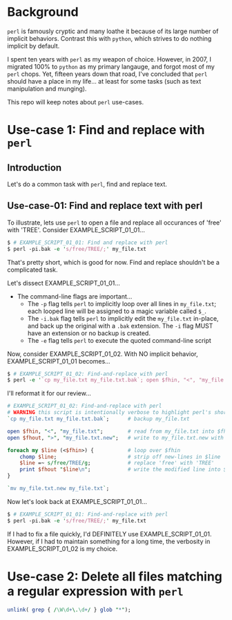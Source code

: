 
# Background

`perl` is famously cryptic and many loathe it because of its large number of implicit behaviors.  Contrast this with `python`, which strives to do nothing implicit by default.

I spent ten years with `perl` as my weapon of choice.  However, in 2007, I migrated 100% to `python` as my primary langauge, and forgot most of my `perl` chops.  Yet, fifteen years down that road, I've concluded that `perl` should have a place in my life... at least for some tasks (such as text manipulation and munging).

This repo will keep notes about `perl` use-cases.

# Use-case 1: Find and replace with `perl`

## Introduction

Let's do a common task with `perl`, find and replace text.

## Use-case-01: Find and replace text with perl

To illustrate, lets use `perl` to open a file and replace all occurances of 'free' with 'TREE'.  Consider EXAMPLE_SCRIPT_01_01...

```perl
$ # EXAMPLE_SCRIPT_01_01: Find and replace with perl
$ perl -pi.bak -e 's/free/TREE/;' my_file.txt
```

That's pretty short, which is good for now.  Find and replace shouldn't be a complicated task.

Let's dissect EXAMPLE_SCRIPT_01_01...

- The command-line flags are important...
  - The `-p` flag tells `perl` to implicitly loop over all lines in `my_file.txt`; each looped line will be assigned to a magic variable called `$_`.
  - The `-i.bak` flag tells `perl` to implicitly edit the `my_file.txt` in-place, and back up the original with a `.bak` extension.  The `-i` flag MUST have an extension or no backup is created.
  - The `-e` flag tells `perl` to execute the quoted command-line script

Now, consider EXAMPLE_SCRIPT_01_02.  With NO implicit behavior, EXAMPLE_SCRIPT_01_01 becomes...

```perl
$ # EXAMPLE_SCRIPT_01_02: Find-and-replace with perl
$ perl -e '`cp my_file.txt my_file.txt.bak`; open $fhin, "<", "my_file.txt"; open $fhout, ">", "my_file.txt.new"; foreach my $line (<$fhin>) { chomp $line; $line =~ s/free/TREE/g; print $fhout "$line\n"; } `mv my_file.txt.new my_file.txt`;'
```

I'll reformat it for our review...

```perl
# EXAMPLE_SCRIPT_01_02: Find-and-replace with perl
# WARNING this script is intentionally verbose to highlight perl's shortcuts
`cp my_file.txt my_file.txt.bak`;      # backup my_file.txt

open $fhin, "<", "my_file.txt";        # read from my_file.txt into $fhin
open $fhout, ">", "my_file.txt.new";   # write to my_file.txt.new with $fhout

foreach my $line (<$fhin>) {           # loop over $fhin
    chomp $line;                       # strip off new-lines in $line
    $line =~ s/free/TREE/g;            # replace 'free' with 'TREE'
    print $fhout "$line\n";            # write the modified line into $fhout
}

`mv my_file.txt.new my_file.txt`;
```

Now let's look back at EXAMPLE_SCRIPT_01_01...

```perl
$ # EXAMPLE_SCRIPT_01_01: Find-and-replace with perl
$ perl -pi.bak -e 's/free/TREE/;' my_file.txt
```

If I had to fix a file quickly, I'd DEFINITELY use EXAMPLE_SCRIPT_01_01.  However, if I had to maintain something for a long time, the verbosity in EXAMPLE_SCRIPT_01_02 is my choice.

# Use-case 2: Delete all files matching a regular expression with `perl`

```perl
unlink( grep { /\W\d+\.\d+/ } glob "*");
```
